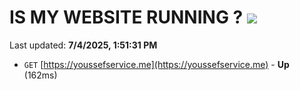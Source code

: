 # IS MY WEBSITE RUNNING ? [![](https://img.shields.io/static/v1?label=Sponsor&message=%E2%9D%A4&logo=GitHub&color=%23fe8e86)](https://github.com/sponsors/Youssef-Lehmam)

Last updated: **7/4/2025, 1:51:31 PM**

- `GET` [https://youssefservice.me](https://youssefservice.me) - **Up** (162ms)
